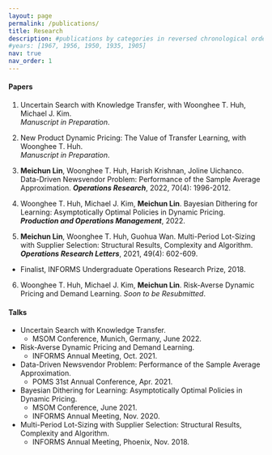 ```yaml
---
layout: page
permalink: /publications/
title: Research
description: #publications by categories in reversed chronological order. generated by jekyll-scholar.
#years: [1967, 1956, 1950, 1935, 1905]
nav: true
nav_order: 1 
--- 
```

 
#### Papers 

1.  Uncertain Search with Knowledge Transfer, with Woonghee T. Huh, Michael J. Kim.   
     *Manuscript in Preparation*.
      

2.  New Product Dynamic Pricing: The Value of Transfer Learning, with Woonghee T. Huh.  
      *Manuscript in Preparation*. 

3. **Meichun Lin**, Woonghee T. Huh, Harish Krishnan, Joline Uichanco. Data-Driven Newsvendor Problem: Performance of the Sample Average Approximation. __*Operations Research*__, 2022, 70(4): 1996-2012.   
  

4.  Woonghee T. Huh, Michael J. Kim, **Meichun Lin**. Bayesian Dithering for Learning: Asymptotically Optimal Policies in Dynamic Pricing. ***Production and Operations Management***, 2022.  


5.  **Meichun Lin**, Woonghee T. Huh, Guohua Wan. Multi-Period Lot-Sizing with Supplier Selection: Structural Results, Complexity and Algorithm. ***Operations Research Letters***, 2021, 49(4): 602-609.
  * Finalist, INFORMS Undergraduate Operations Research Prize, 2018.
  

6.  Woonghee T. Huh, Michael J. Kim, **Meichun Lin**. Risk-Averse Dynamic Pricing and Demand Learning. *Soon to be Resubmitted*.  
  


#### Talks
 * Uncertain Search with Knowledge Transfer.
     * MSOM Conference, Munich, Germany, June 2022.
 * Risk-Averse Dynamic Pricing and Demand Learning.
     * INFORMS Annual Meeting, Oct. 2021. 
 * Data-Driven Newsvendor Problem: Performance of the Sample Average Approximation.
     * POMS 31st Annual	Conference, Apr. 2021. 
 * Bayesian Dithering for Learning: Asymptotically Optimal Policies in Dynamic Pricing.
     * MSOM Conference, June 2021.
     * INFORMS Annual Meeting, Nov. 2020.  
 * Multi-Period Lot-Sizing with Supplier Selection: Structural Results, Complexity and Algorithm.
     * INFORMS Annual Meeting, Phoenix, Nov. 2018.
 


<!-- _pages/publications.md
<div class="publications">

{%- for y in page.years %}
  <h2 class="year">{{y}}</h2>
  {% bibliography -f papers -q @*[year={{y}}]* %}
{% endfor %}

</div>
 -->